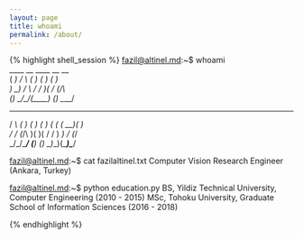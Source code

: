 ```yaml
---
layout: page
title: whoami
permalink: /about/
---
```


{% highlight shell_session %} fazil@altinel.md:~$ whoami      
       ____   __   ____   __   __         
      (  __) / _\ (__  ) (  ) (  )        
       ) _) /    \ / _/   )(  / (_/\      
      (__)  \_/\_/(____) (__) \____/      
  __   __    ____   __   __ _  ____  __   
 / _\ (  )  (_  _) (  ) (  ( \(  __)(  )  
/    \/ (_/\  )(    )(  /    / ) _) / (_/\
\_/\_/\____/ (__)  (__) \_)__)(____)\____/

fazil@altinel.md:~$ cat fazilaltinel.txt
Computer Vision Research Engineer
(Ankara, Turkey)

fazil@altinel.md:~$ python education.py
BS, Yildiz Technical University, Computer Engineering (2010 - 2015)
MSc, Tohoku University, Graduate School of Information Sciences (2016 - 2018)

{% endhighlight %}

<!--- ASCII graphic is generated using http://patorjk.com/software/taag/ --->
